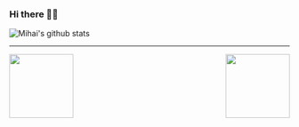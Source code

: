 ### Hi there 👋🐧

![Mihai's github stats](https://github-readme-stats.vercel.app/api?username=ubervelocity&count_private=true&theme=dark)

<hr>
<p width="100%" align="center">
   <a align="left" href="https://github.com/uberVelocity/EEG-classification" title="EEG Classification"><img align="left" height="115" src="https://github-readme-stats.vercel.app/api/pin/?username=ubervelocity&repo=eeg-classification&theme=dark"></a>
   <a align="right" href="https://github.com/ubervelocity/Tasker" title="Tasker"><img align="right" height="115" src="https://github-readme-stats.vercel.app/api/pin/?username=ubervelocity&repo=Tasker&theme=dark"></a>
</p>
<br><br>

<!--
**uberVelocity/ubervelocity** is a ✨ _special_ ✨ repository because its `README.md` (this file) appears on your GitHub profile.

Here are some ideas to get you started:

- 🔭 I’m currently working on ...
- 🌱 I’m currently learning ...
- 👯 I’m looking to collaborate on ...
- 🤔 I’m looking for help with ...
- 💬 Ask me about ...
- 📫 How to reach me: ...
- 😄 Pronouns: ...
- ⚡ Fun fact: ...
-->
